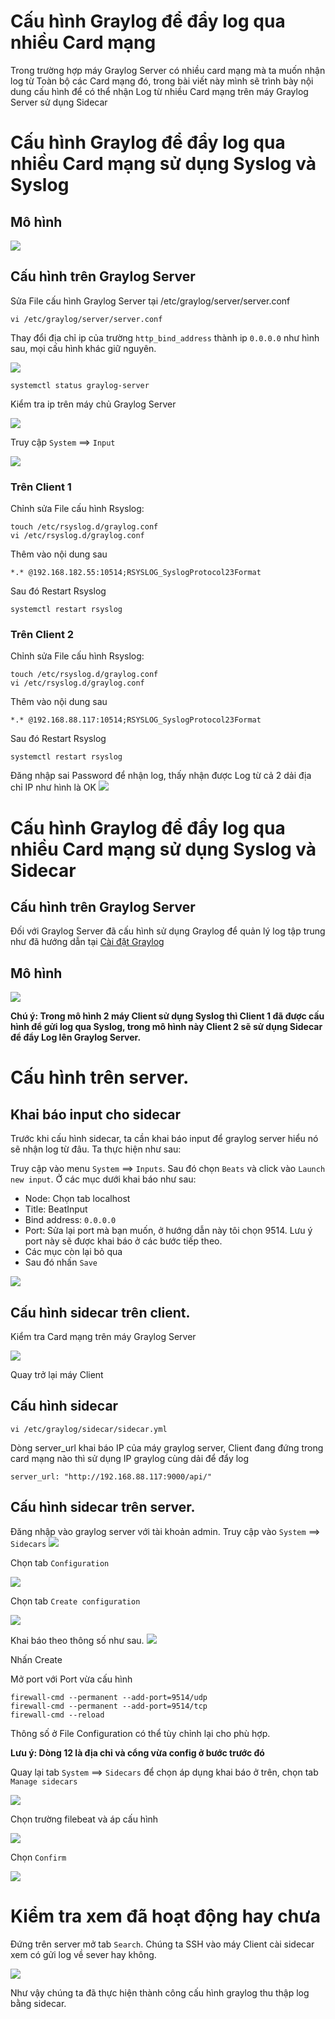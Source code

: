# Cấu hình Graylog để đẩy log qua nhiều Card mạng
Trong trường hợp máy Graylog Server có nhiều card mạng mà ta muốn nhận log từ Toàn bộ các Card mạng đó, trong bài viết này mình sẽ trình bày nội dung cấu hình để có thể nhận Log từ nhiều Card mạng trên máy Graylog Server sử dụng Sidecar

# Cấu hình Graylog để đẩy log qua nhiều Card mạng sử dụng Syslog và Syslog
## Mô hình
<img src="https://i.imgur.com/qBDhdLr.png">

## Cấu hình trên Graylog Server

Sửa File cấu hình Graylog Server tại /etc/graylog/server/server.conf
```
vi /etc/graylog/server/server.conf
```
Thay đổi địa chỉ ip của trường `http_bind_address` thành ip `0.0.0.0` như hình sau, mọi cấu hình khác giữ nguyên.

<img src="https://i.imgur.com/rTvTpI2.png">


```
systemctl status graylog-server
```
Kiểm tra ip trên máy chủ Graylog Server

<img src="https://i.imgur.com/mjQ7uEc.png">

Truy cập `System` ==> `Input`

<img src="https://i.imgur.com/imcBLJl.png">

### Trên Client 1
Chỉnh sửa File cấu hình Rsyslog:
```
touch /etc/rsyslog.d/graylog.conf
vi /etc/rsyslog.d/graylog.conf
```

Thêm vào nội dung sau
```
*.* @192.168.182.55:10514;RSYSLOG_SyslogProtocol23Format
```
Sau đó Restart Rsyslog
```
systemctl restart rsyslog
```
### Trên Client 2
Chỉnh sửa File cấu hình Rsyslog:
```
touch /etc/rsyslog.d/graylog.conf
vi /etc/rsyslog.d/graylog.conf
```

Thêm vào nội dung sau
```
*.* @192.168.88.117:10514;RSYSLOG_SyslogProtocol23Format
```
Sau đó Restart Rsyslog
```
systemctl restart rsyslog
```

Đăng nhập sai Password để nhận log, thấy nhận được Log từ cả 2 dải địa chỉ IP như hình là OK
<img src="https://i.imgur.com/WFcgxRq.png">


# Cấu hình Graylog để đẩy log qua nhiều Card mạng sử dụng Syslog và Sidecar
## Cấu hình trên Graylog Server
Đối với Graylog Server đã cấu hình sử dụng Graylog để quản lý log tập trung như đã hướng dẫn tại [Cài đặt Graylog](./02_Cai-dat-graylog.md)
## Mô hình
<img src="https://i.imgur.com/pqwuZyy.jpg">

**Chú ý: Trong mô hình 2 máy Client sử dụng Syslog thì Client 1 đã được cấu hình để gửi log qua Syslog, trong mô hình này Client 2 sẽ sử dụng Sidecar để đẩy Log lên Graylog Server.**


# Cấu hình trên server.
## Khai báo input cho sidecar
Trước khi cấu hình sidecar, ta cần khai báo input để graylog server hiểu nó sẽ nhận log từ đâu. Ta thực hiện như sau:

Truy cập vào menu `System` ==> `Inputs`. Sau đó chọn `Beats` và click vào `Launch new input`.
Ở các mục dưới khai báo như sau:
- Node: Chọn tab localhost
- Title: BeatInput
- Bind address: `0.0.0.0` 
- Port: Sửa lại port mà bạn muốn, ở hướng dẫn này tôi chọn 9514. Lưu ý port này sẽ được khai báo ở các bước tiếp theo.
- Các mục còn lại bỏ qua
- Sau đó nhấn `Save`

<img src="https://i.imgur.com/Z8fSWDE.png">

## Cấu hình sidecar trên client.
Kiểm tra Card mạng trên máy Graylog Server

<img src="https://i.imgur.com/mjQ7uEc.png">

Quay trở lại máy Client

## Cấu hình sidecar
```
vi /etc/graylog/sidecar/sidecar.yml
```
Dòng server_url khai báo IP của máy graylog server, Client đang đứng trong card mạng nào thì sử dụng IP graylog cùng dải để đẩy log
```
server_url: "http://192.168.88.117:9000/api/"  
```

## Cấu hình sidecar trên server.

Đăng nhập vào graylog server với tài khoản admin.
Truy cập vào `System` ==> `Sidecars`
<img src="https://i.imgur.com/iVqndeJ.png">

Chọn tab `Configuration`

<img src="https://i.imgur.com/1SkaV6V.png">

Chọn tab `Create configuration`

<img src="https://i.imgur.com/XSxhrTy.png">

Khai báo theo thông số như sau.
<img src="https://i.imgur.com/NL0rAXd.png">

Nhấn Create

Mở port với Port vừa cấu hình


```
firewall-cmd --permanent --add-port=9514/udp
firewall-cmd --permanent --add-port=9514/tcp
firewall-cmd --reload
```


Thông số ở File Configuration có thể tùy chỉnh lại cho phù hợp. 

**Lưu ý: Dòng 12 là địa chỉ và cổng vừa config ở bước trước đó**

Quay lại tab `System` ==> `Sidecars` để chọn áp dụng khai báo ở trên, chọn tab `Manage sidecars`

<img src="https://i.imgur.com/wir8k7v.png">

Chọn trường filebeat và áp cấu hình

<img src="https://i.imgur.com/RgShlnE.png">

Chọn `Confirm`

<img src="https://i.imgur.com/ZpW4Trs.png">


# Kiểm tra xem đã hoạt động hay chưa

Đứng trên server mở tab `Search`.
Chúng ta SSH vào máy Client cài sidecar xem có gửi log về sever hay không.

<img src="https://i.imgur.com/ExDizR1.png">

Như vậy chúng ta đã thực hiện thành công cấu hình graylog thu thập log bằng sidecar.
